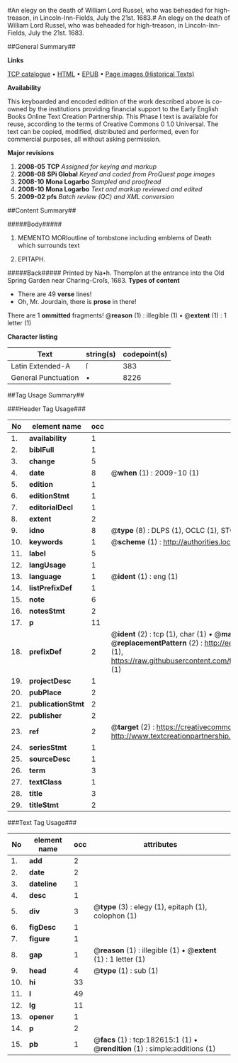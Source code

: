 #An elegy on the death of William Lord Russel, who was beheaded for high-treason, in Lincoln-Inn-Fields, July the 21st. 1683.#
An elegy on the death of William Lord Russel, who was beheaded for high-treason, in Lincoln-Inn-Fields, July the 21st. 1683.

##General Summary##

**Links**

[TCP catalogue](http://www.ota.ox.ac.uk/tcp/)  • 
[HTML](http://tei.it.ox.ac.uk/tcp/Texts-HTML/free/B03/B03227.html)  • 
[EPUB](http://tei.it.ox.ac.uk/tcp/Texts-EPUB/free/B03/B03227.epub) • 
[Page images (Historical Texts)](https://data.historicaltexts.jisc.ac.uk/view?pubId=eebo-99890137e&pageId=eebo-99890137e-182615-1)

**Availability**

This keyboarded and encoded edition of the
	       work described above is co-owned by the institutions
	       providing financial support to the Early English Books
	       Online Text Creation Partnership. This Phase I text is
	       available for reuse, according to the terms of Creative
	       Commons 0 1.0 Universal. The text can be copied,
	       modified, distributed and performed, even for
	       commercial purposes, all without asking permission.

**Major revisions**

1. __2008-05__ __TCP__ *Assigned for keying and markup*
1. __2008-08__ __SPi Global__ *Keyed and coded from ProQuest page images*
1. __2008-10__ __Mona Logarbo__ *Sampled and proofread*
1. __2008-10__ __Mona Logarbo__ *Text and markup reviewed and edited*
1. __2009-02__ __pfs__ *Batch review (QC) and XML conversion*

##Content Summary##

#####Body#####

1. MEMENTO MORIoutline of tombstone including emblems of Death which surrounds text

1. EPITAPH.

#####Back#####
Printed by Na•h. Thompſon at the entrance into the Old Spring Garden near Charing-Croſs, 1683.
**Types of content**

  * There are 49 **verse** lines!
  * Oh, Mr. Jourdain, there is **prose** in there!

There are 1 **ommitted** fragments! 
 @__reason__ (1) : illegible (1)  •  @__extent__ (1) : 1 letter (1)

**Character listing**


|Text|string(s)|codepoint(s)|
|---|---|---|
|Latin Extended-A|ſ|383|
|General Punctuation|•|8226|

##Tag Usage Summary##

###Header Tag Usage###

|No|element name|occ|attributes|
|---|---|---|---|
|1.|__availability__|1||
|2.|__biblFull__|1||
|3.|__change__|5||
|4.|__date__|8| @__when__ (1) : 2009-10 (1)|
|5.|__edition__|1||
|6.|__editionStmt__|1||
|7.|__editorialDecl__|1||
|8.|__extent__|2||
|9.|__idno__|8| @__type__ (8) : DLPS (1), OCLC (1), STC (3), EEBO-CITATION (1), PROQUEST (1), VID (1)|
|10.|__keywords__|1| @__scheme__ (1) : http://authorities.loc.gov/ (1)|
|11.|__label__|5||
|12.|__langUsage__|1||
|13.|__language__|1| @__ident__ (1) : eng (1)|
|14.|__listPrefixDef__|1||
|15.|__note__|6||
|16.|__notesStmt__|2||
|17.|__p__|11||
|18.|__prefixDef__|2| @__ident__ (2) : tcp (1), char (1)  •  @__matchPattern__ (2) : ([0-9\-]+):([0-9IVX]+) (1), (.+) (1)  •  @__replacementPattern__ (2) : http://eebo.chadwyck.com/downloadtiff?vid=$1&page=$2 (1), https://raw.githubusercontent.com/textcreationpartnership/Texts/master/tcpchars.xml#$1 (1)|
|19.|__projectDesc__|1||
|20.|__pubPlace__|2||
|21.|__publicationStmt__|2||
|22.|__publisher__|2||
|23.|__ref__|2| @__target__ (2) : https://creativecommons.org/publicdomain/zero/1.0/ (1), http://www.textcreationpartnership.org/docs/. (1)|
|24.|__seriesStmt__|1||
|25.|__sourceDesc__|1||
|26.|__term__|3||
|27.|__textClass__|1||
|28.|__title__|3||
|29.|__titleStmt__|2||


###Text Tag Usage###

|No|element name|occ|attributes|
|---|---|---|---|
|1.|__add__|2||
|2.|__date__|2||
|3.|__dateline__|1||
|4.|__desc__|1||
|5.|__div__|3| @__type__ (3) : elegy (1), epitaph (1), colophon (1)|
|6.|__figDesc__|1||
|7.|__figure__|1||
|8.|__gap__|1| @__reason__ (1) : illegible (1)  •  @__extent__ (1) : 1 letter (1)|
|9.|__head__|4| @__type__ (1) : sub (1)|
|10.|__hi__|33||
|11.|__l__|49||
|12.|__lg__|11||
|13.|__opener__|1||
|14.|__p__|2||
|15.|__pb__|1| @__facs__ (1) : tcp:182615:1 (1)  •  @__rendition__ (1) : simple:additions (1)|
